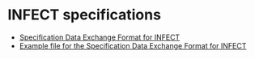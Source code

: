 # INFECT specifications

- [Specification Data Exchange Format for INFECT](/exchange-format/index.md)
- [Example file for the Specification Data Exchange Format for INFECT](/exchange-format/sample-csv-file.csv)
